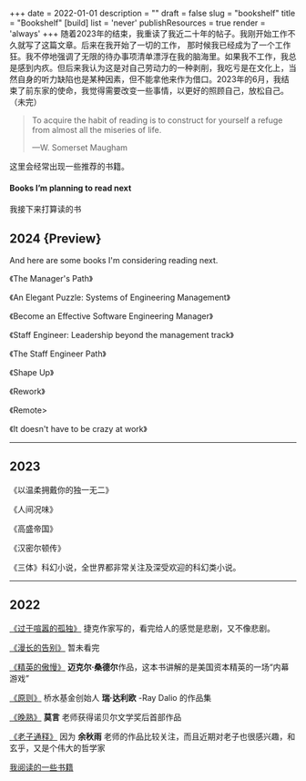 +++
date = 2022-01-01
description = ""
draft = false
slug = "bookshelf"
title = "Bookshelf"
[build]
  list = 'never'
  publishResources = true
  render = 'always'
+++
随着2023年的结束，我重读了我近二十年的帖子。我刚开始工作不久就写了这篇文章。后来在我开始了一切的工作， 那时候我已经成为了一个工作狂。我不停地强调了无限的待办事项清单漂浮在我的脑海里。如果我不工作，我总是感到内疚。但后来我认为这是对自己劳动力的一种剥削，我吃亏是在文化上，当然自身的听力缺陷也是某种因素，但不能拿他来作为借口。2023年的6月，我结束了前东家的使命，我觉得需要改变一些事情，以更好的照顾自己，放松自己。（未完）

<blockquote class="huge bound">
    <p>To acquire the habit of reading is to construct for yourself a refuge from almost all the miseries of life.</p>
    <span class="author">—W. Somerset Maugham</span>
</blockquote>

这里会经常出现一些推荐的书籍。

#### Books I’m planning to read next  
我接下来打算读的书
<h2>2024 {Preview}</h2>

And here are some books I'm considering reading next. 

《The Manager's Path》

《An Elegant Puzzle: Systems of Engineering Management》

《Become an Effective Software Engineering Manager》

《Staff Engineer: Leadership beyond the management track》

《The Staff Engineer Path》

《Shape Up》

《Rework》

《Remote>

《It doesn't have to be crazy at work》

---

<h2>2023</h2>

《以温柔拥戴你的独一无二》  

《人间况味》  

《高盛帝国》

《汉密尔顿传》

《三体》科幻小说，全世界都非常关注及深受欢迎的科幻类小说。

---

<h2>2022</h2>

[《过于喧嚣的孤独》](https://book.douban.com/subject/26220767/) 捷克作家写的，看完给人的感觉是悲剧，又不像悲剧。

[《漫长的告别》](https://book.douban.com/subject/34970873/?ref=koojiafeng.com) 暂未看完

[《精英的傲慢》](https://book.douban.com/subject/35586814/?ref=koojiafeng.com) **迈克尔·桑德尔**作品，这本书讲解的是美国资本精英的一场“内幕游戏”

[《原则》](https://book.douban.com/subject/27608239/?ref=koojiafeng.com) 桥水基金创始人 **瑞·达利欧** -Ray Dalio 的作品集

[《晚熟》](https://book.douban.com/subject/35141940/?ref=koojiafeng.com) **莫言** 老师获得诺贝尔文学奖后首部作品

[《老子通释》](https://book.douban.com/subject/35392918/?ref=koojiafeng.com) 因为 **余秋雨** 老师的作品比较关注，而且近期对老子也很感兴趣，和玄乎，又是个伟大的哲学家

[我阅读的一些书籍](https://koojiafeng.notion.site/0f22652723074a36aa624cba37bdff3e?v=942c82bc16a1493ebb820368a76ba5d7&ref=koojiafeng.com)
<!--more-->
